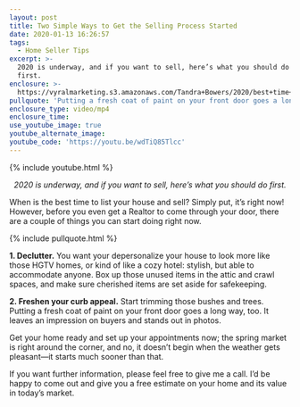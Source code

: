 ```yaml
---
layout: post
title: Two Simple Ways to Get the Selling Process Started
date: 2020-01-13 16:26:57
tags:
  - Home Seller Tips
excerpt: >-
  2020 is underway, and if you want to sell, here’s what you should do
  first.
enclosure: >-
  https://vyralmarketing.s3.amazonaws.com/Tandra+Bowers/2020/best+time+to+list.mp4
pullquote: 'Putting a fresh coat of paint on your front door goes a long way, too.'
enclosure_type: video/mp4
enclosure_time:
use_youtube_image: true
youtube_alternate_image:
youtube_code: 'https://youtu.be/wdTiQ85Tlcc'
---
```


{% include youtube.html %}

<p style="text-align: center;"><em>2020 is underway, and if you want to sell, here’s what you should do first.</em></p>

When is the best time to list your house and sell? Simply put, it’s right now\! However, before you even get a Realtor to come through your door, there are a couple of things you can start doing right now.&nbsp;

{% include pullquote.html %}

**1\. Declutter.** You want your depersonalize your house to look more like those HGTV homes, or kind of like a cozy hotel: stylish, but able to accommodate anyone. Box up those unused items in the attic and crawl spaces, and make sure cherished items are set aside for safekeeping.

**2\. Freshen your curb appeal.** Start trimming those bushes and trees. Putting a fresh coat of paint on your front door goes a long way, too. It leaves an impression on buyers and stands out in photos.&nbsp;

Get your home ready and set up your appointments now; the spring market is right around the corner, and no, it doesn’t begin when the weather gets pleasant—it starts much sooner than that.&nbsp;

If you want further information, please feel free to give me a call. I’d be happy to come out and give you a free estimate on your home and its value in today’s market.